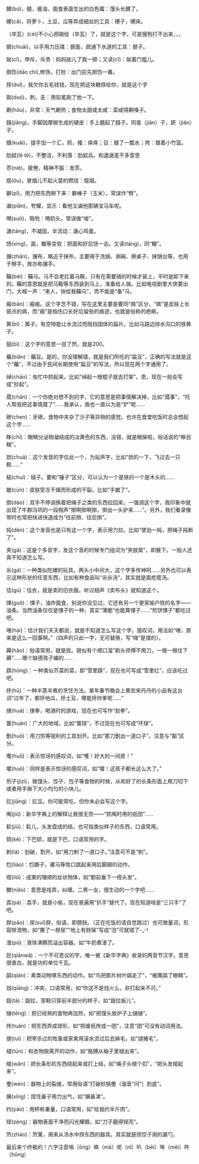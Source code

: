 
醭(bú)，醋，酱油，面食表面生出的白色霉：馒头长醭了。

礤(cǎ)，将萝卜，土豆，瓜等弄成细丝的工具：礤子，礤床。

（卒瓦）(cèi)不小心把碗给（卒瓦）了，就是这个字，可是搜狗打不出来，，，

搋(chuāi)，以手用力压揉：搋面，疏通下水道的工具：搋子。

跐(cī)，申斥，斥责：妈妈跐儿了我一顿；又读(cǐ)：跐着门槛儿。

捯饬(dáo chi),修饰，打扮：出门前先捯饬一番。

㨃(duǐ)，我欠你五毛钱钱，现在把这块糖㨃给你，就是这个字

剟(duō)，刺，击：用铅笔剟了他一下。

齁(hōu)，非常：天气齁热；食物太甜或太咸：菜咸得齁嗓子。

膙(jiǎng)，手脚因摩擦生成的硬皮：手上磨起了膙子。同茧（jiǎn）子，趼（jiǎn）子。

擓(kuǎi)，提手加一个汇，抓，搔：痒痒；舀：擓了一瓢水；挎：擓着小竹篮。

肋脦(lē tē)，不整洁，不利落：肋脦兵。和邋遢差不多意思

苶(nié)，疲倦，精神不振：发苶。

熰(ǒu)，冒烟儿不起火苗的燃烧：熰烟。

擗(pǐ)，用力把东西掰下来：擗棒子（玉米）。常误作“劈”。

谝(piǎn)，夸耀，显示：看他又谝他那辆宝马车呢。

嗍(suō)，吸吮：嗍奶头。常误做“唆”。

溏(táng)，不凝固，半流动：溏心鸡蛋。

饧(xíng)，面，糖等变软：把面和好后饧一会。又读(táng)，同“糖”。

搌(zhǎn)，搌布，略近于抹布，主要用于洗锅、涮碗、擦桌子、抹锅台等，也用于擦手，故亦称搌手。

鞴(bèi)：鞴马。马不会老扛着马鞍，只有在需要骑的时候才装上，平时是卸下来的。鞴的意思就是把马鞍等东西装到马上，准备给人骑。比如电视剧里大侠要出门，大喊一声：“来人，快给我鞴马”，而不能是“备”马。

瘢(bān)：瘢痕。这个字念不错，写在这里主要是要同“癍”区分，“癍”是皮肤上长斑点的病，而“瘢”是指伤口长好后留些的痕迹，也就是俗称的疤瘌。

箅(bì)：箅子。有空隙能让水流过而阻挡固体的扁片。比如马路边排水沟口的铁箅子。

皕(bì)：这个字的意思一目了然，就是200。

藊(biǎn)：藊豆。是的，你没理解错，就是我们所吃的“扁豆”，正确的写法就是这个“藊”，不过由于民间长期使用“扁豆”的写法，所以现在两个字通用了。

绰(chāo)：匆忙中抓起来。比如“绰起一根棍子就去打架”。恩，现在一般会写成“抄起”。

蒇(chǎn)：一个你绝对想不到的字，它的意思是把事情解决掉，比如“蒇事”，“托人帮我把这事情蒇了”……我承认，我也一直以为是“铲”呢……

碜(chen)：牙碜。食物中夹杂了沙子等异物的感觉。也许在食堂吃饭时总会想起这个字……

眵(chī)：眼睛分泌物凝结成的淡黄色的东西，没错，就是眼屎啦，俗话说的“眵目糊”。

欻(chuā)：这个发音的字仅此一个，为拟声字，比如“欻的一下，飞过去一只鞋……”

槌(chuí)：槌子。要和“锤子”区分，可以认为一个是铁的一个是木头的……

皴(cūn)：皮肤受冻干燥而形成的干裂。比如“手皴了”。

捯(dáo)：双手不停调换着把绳子之类的东西拉回来。一强调这个字，我印象中就出现了牛群冯巩的一段相声“捯啊捯啊捯，捯出一头驴来……”。另外，我们看录像带时也常把快进快退成为“往前捯、往后捯”。

扽(dèn)：这个发音也是只有这一个字，表示用力拉。比如“使劲一扽，把绳子扽断了”。

夹(gā)：这是个多音字，发这个音的时候专门组词为“夹肢窝”，即腋下。一般人还真不知道怎么写。

尜(gá)：一种类似陀螺的玩具，两头小中间大，这个字多传神阿……另外也可以表示这种形状的任意东西，比如有种食品叫“尜尜汤”，其实就是面疙瘩汤。

估(gù)：估衣，就是卖的旧衣服。听过相声《卖布头》就知道这个。

馃(guǒ)：馃子，油炸面食，别说你没见过，它还有另一个更家喻户晓的名字——油条。当然油条仅仅是馃子的一种，其实“薄脆”也能算馃子……“煎饼馃子”都吃过吧。

嗐(hài)：估计我们天天都说，就是不知道怎么写这个字。感叹词，用法如“嗐，原来是这么一回事啊。”（四声的只此一字，无可替换，写“嗨”是错的）。

薅(hāo)：俗语常用，就是拔。貌似有个顺口溜“剃头师傅不用刀，一根一根往下薅”……哪个缺德孩子编的……

蕻(hóng)：一种类似芥菜的菜，即“雪里蕻”，现在也可写成“雪里红”，应该吃过吧。

烀(hū)：一种半蒸半煮的烹饪方法。某年春节晚会上黄宏宋丹丹的小品有这台词“过年了，都烀地瓜，烀土豆，哪能烀你爹呢……”

搳(huá)：搳拳，喝酒时的游戏，现在也可写作“划拳”。

寰(huán)：广大的地域，比如“寰球”，不过现在也可写成“环球”。

劐(huō)：用刀剪等锐利的工具划开。比如“那刀劐出一道口子”。注意与“豁”区分。

嚄(huō)：表示惊讶的感叹词，如“嚄！好大的一间房！”

嚯(huò)：同样是表示惊讶的感叹词，如“嚯！这孩子都长这么大了。”

剂子(jìzi)，做馒头、饺子、包子等食物的时候，从和好了的长条形面上用刀切下或者用手揪下大小均匀的小块儿。

豇(jiāng)：豇豆。你可能常吃，但你未必会写这个字。

阄(jiū)：新华字典上的解释让我很无奈——“抓阄时用的纸团”……

鬏(jiū)：鬏儿，头发盘成的结，也可指类似样子的东西，口语常用。

颏(kē)：下巴颏，就是下巴，口语常用的字。

剌(lá)：划破，割开。如“用刀剌了一道口子。”注意可不是“刺”。

尥(liào)：尥蹶子，骡马等牲口跳起来用后脚踢的动作。

绺(liǔ)：成束的理顺的丝状物体，如“额前垂下一绺头发”。

嬲(niǎo)：意思是戏弄，纠缠。二男一女，很生动的一个字吧……

掱(pá)：掱手，就是小偷，现在普遍用“扒手”替代了。现在知道啥是“三只手”了吧。

脬(pāo)：尿(suī)脬，俗语，即膀胱。（正在吃饭的请自觉跳过）也可做量词，形容排泄物，如“撒了一脬尿”“地上有脬屎”写成“泡”可就错了-_-!

潽(pū)：液体沸腾而溢出容器。如“牛奶煮潽了。

瓩(qiānwǎ)：一个不可思议的字，唯一被《新华字典》收录的两音节汉字。意思很直白，就是功的单位千瓦。

鹐(qiān)：禽类动物啄东西的动作。如“鸟把那片树叶鹐走了”，“被鹰鹐了眼睛”。

戗(qiāng)：冲突，口语常用，如“你这不是戗火么，非打起来不可。”

趿(tā)：趿拉，穿鞋只穿前半部分的样子，如“趿拉板儿”。

熥(tēng)：把已经熟的食物再加热，如“把馒头放炉子上熥熥”。

抟(tuán)：把东西弄成球形，如“把废纸抟成一团”，注意“团”可没有动词用法。

煺(tuì)：把宰杀过的牲畜或家禽用滚水烫过后去掉毛，如“煺猪毛”。

褪(tùn)：和衣物脱离开的动作，如“胳膊从袖子里褪出来”。

绾(wǎn)：把长条形的东西绕起来或打上结，如“绳子头绾个扣”，“把头发绾起来”。

璺(wèn)：器物上的裂痕，常用俗语“打破砂锅璺（谐音“问”）到底”。

擤(xǐng)：捏住鼻子用力出气，如“擤鼻涕”。

约(yāo)：用秤称重量，口语常用，如“给我约半斤肉”。

锃(zèng)：器物表面干净而闪光耀眼，如“刀子磨得锃亮”。

笊(zhào)：笊篱，用来从汤水中捞东西的器具。其实就是捞饺子用的漏勺。

最后来个终极的！六字注音嗡（ōng）嘛（mā）呢（nī）叭（bēi）咪（mēi）吽（hōng）
